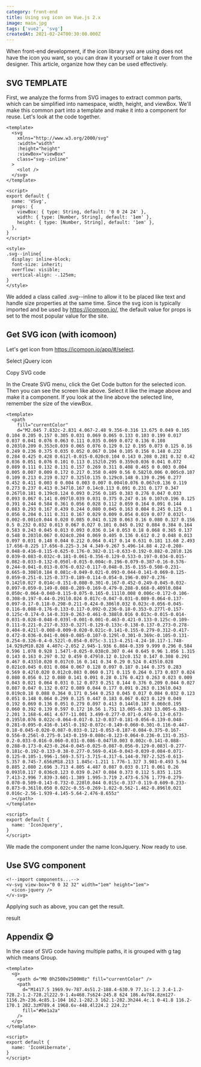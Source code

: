 ```yaml
---
category: front-end
title: Using svg icon on Vue.js 2.x
image: main.jpg
tags: ['vue2', 'svg']
createdAt: 2021-02-24T00:30:00.000Z
---
```


<v-image :src="path+'/main.jpg'"></v-image>

When front-end development, if the icon library you are using does not have the icon you want,
so you can draw it yourself or take it over from the designer.
This article, organize how they can be used effectively.
<!--more-->

## SVG TEMPLATE
First, we analyze the forms from SVG images to extract common parts,
which can be simplified into namespace, width, height, and viewBox.
We'll make this common part into a template and make it into a component for reuse.
Let's look at the code together.
```vue
<template>
  <svg
    xmlns="http://www.w3.org/2000/svg"
    :width="width"
    :height="height"
    :viewBox="viewBox"
    class="svg--inline"
  >
    <slot />
  </svg>
</template>

<script>
export default {
  name: 'VSvg',
  props: {
    viewBox: { type: String, default: '0 0 24 24' },
    width: { type: [Number, String], default: '1em' },
    height: { type: [Number, String], default: '1em' },
  },
}
</script>

<style>
.svg--inline{
  display: inline-block;
  font-size: inherit;
  overflow: visible;
  vertical-align: -.125em;
}
</style>
```
We added a class called .svg--inline to allow it to be placed like text and handle
size properties at the same time.
Since the svg icon is typically imported and be used by https://icomoon.io/,
the default value for props is set to the most popular value for the site.

## Get SVG icon (with icomoon)
Let's get icon from https://icomoon.io/app/#/select.

<v-image :src="path+'/select_icon.jpg'" caption>Select jQuery icon</v-image>

<v-image :src="path+'/get_code.jpg'" caption>Copy SVG code</v-image>

In the Create SVG menu, click the Get Code button for the selected icon. Then you can see the screen like above.
Select it like the image above and make it a component. If you look at the line above the selected line, remember the size of the viewBox.

```vue
<template>
  <path
    fill="currentColor"
    d="M2.045 7.832c-2.831 4.067-2.48 9.356-0.316 13.675 0.049 0.105 0.104 0.205 0.157 0.305 0.031 0.069 0.065 0.133 0.103 0.199 0.017 0.037 0.041 0.076 0.063 0.111 0.035 0.069 0.072 0.136 0.108 0.203l0.209 0.353c0.039 0.065 0.076 0.129 0.12 0.195 0.073 0.125 0.16 0.249 0.236 0.375 0.035 0.052 0.067 0.104 0.105 0.156 0.148 0.232 0.284 0.425 0.428 0.612l-0.015-0.020c0.104 0.143 0.208 0.281 0.32 0.42 0.036 0.051 0.076 0.101 0.113 0.152l0.295 0.359c0.036 0.041 0.072 0.089 0.111 0.132 0.131 0.157 0.269 0.311 0.408 0.465 0 0.003 0.004 0.005 0.007 0.009 0.172 0.217 0.358 0.409 0.56 0.582l0.006 0.005c0.107 0.109 0.213 0.219 0.327 0.325l0.135 0.129c0.148 0.139 0.296 0.277 0.452 0.411 0.003 0 0.004 0.003 0.007 0.004l0.076 0.067c0.136 0.119 0.273 0.237 0.413 0.347l0.167 0.14c0.113 0.091 0.231 0.177 0.347 0.267l0.181 0.139c0.124 0.093 0.256 0.185 0.383 0.276 0.047 0.033 0.093 0.067 0.141 0.097l0.039 0.031 0.375 0.247 0.16 0.107c0.196 0.125 0.391 0.244 0.584 0.361 0.056 0.028 0.112 0.059 0.164 0.091 0.144 0.083 0.293 0.167 0.439 0.244 0.080 0.045 0.163 0.084 0.245 0.125 0.1 0.056 0.204 0.111 0.311 0.167 0.029 0.009 0.054 0.019 0.077 0.032l-0.002-0.001c0.044 0.020 0.085 0.041 0.128 0.063 0.16 0.080 0.327 0.156 0.5 0.232 0.032 0.013 0.067 0.027 0.101 0.045 0.192 0.084 0.384 0.164 0.583 0.243 0.045 0.013 0.093 0.036 0.14 0.053 0.18 0.068 0.365 0.137 0.548 0.203l0.067 0.024c0.204 0.069 0.405 0.136 0.612 0.2 0.048 0.013 0.097 0.031 0.148 0.044 0.212 0.064 0.417 0.14 0.631 0.181 13.68 2.493 17.656-8.225 17.656-8.225-3.34 4.349-9.267 5.496-14.88 4.22-0.208-0.048-0.416-0.115-0.625-0.176-0.382-0.11-0.633-0.192-0.882-0.28l0.126 0.039-0.083-0.032c-0.181-0.061-0.356-0.129-0.533-0.197-0.034-0.015-0.082-0.033-0.132-0.050l-0.015-0.004c-0.196-0.079-0.387-0.16-0.576-0.244-0.041-0.013-0.076-0.032-0.117-0.048-0.35-0.155-0.508-0.231-0.665-0.308l0.184 0.081c-0.049-0.021-0.093-0.044-0.141-0.069-0.125-0.059-0.251-0.125-0.373-0.189-0.114-0.054-0.196-0.097-0.276-0.142l0.027 0.014c-0.151-0.080-0.301-0.167-0.452-0.249-0.045-0.032-0.097-0.059-0.149-0.088-0.289-0.169-0.479-0.288-0.668-0.409l0.084 0.050c-0.064-0.040-0.115-0.075-0.165-0.111l0.008 0.006c-0.172-0.106-0.308-0.197-0.44-0.291l0.024 0.017c-0.047-0.031-0.089-0.064-0.137-0.097-0.17-0.118-0.298-0.211-0.424-0.306l0.032 0.023c-0.056-0.045-0.116-0.088-0.176-0.133-0.117-0.092-0.236-0.18-0.353-0.277l-0.157-0.125c-0.174-0.14-0.319-0.263-0.461-0.388l0.016 0.013c-0.015-0.014-0.031-0.028-0.048-0.039l-0.001-0.001-0.463-0.421-0.133-0.125c-0.109-0.111-0.221-0.217-0.333-0.327l-0.129-0.133c-0.138-0.137-0.273-0.278-0.404-0.421l-0.008-0.009-0.020-0.021c-0.141-0.155-0.279-0.312-0.417-0.472-0.036-0.041-0.069-0.085-0.107-0.129l-0.301-0.369c-0.105-0.131-0.254-0.326-0.4-0.522l-0.054-0.075c-3.113-4.251-4.24-10.117-1.748-14.929zM10.828 4.407c-2.052 2.945-1.936 6.884-0.339 9.999 0.296 0.584 0.596 1.078 0.928 1.547l-0.025-0.038c0.307 0.44 0.645 0.96 1.056 1.315 0.143 0.163 0.297 0.32 0.459 0.479l0.12 0.12c0.152 0.147 0.308 0.291 0.467 0.433l0.020 0.017c0.16 0.141 0.34 0.29 0.524 0.435l0.028 0.021c0.045 0.031 0.084 0.067 0.128 0.097 0.187 0.144 0.375 0.283 0.569 0.42l0.020 0.012c0.083 0.060 0.171 0.115 0.264 0.173 0.037 0.024 0.080 0.056 0.12 0.080 0.141 0.091 0.28 0.176 0.423 0.263 0.023 0.009 0.043 0.021 0.064 0.031 0.12 0.073 0.251 0.144 0.376 0.209 0.044 0.027 0.087 0.047 0.132 0.072 0.089 0.044 0.177 0.091 0.263 0.136l0.043 0.019c0.18 0.088 0.364 0.171 0.544 0.253 0.045 0.017 0.084 0.032 0.123 0.051 0.148 0.064 0.299 0.125 0.447 0.183 0.067 0.023 0.129 0.049 0.192 0.069 0.136 0.051 0.279 0.097 0.413 0.144l0.187 0.060c0.195 0.060 0.392 0.139 0.597 0.172 10.56 1.751 13.005-6.383 13.005-6.383-2.201 3.168-6.461 4.677-11.001 3.499-0.277-0.071-0.476-0.13-0.673-0.195l0.076 0.022c-0.064-0.017-0.12-0.037-0.181-0.056-0.139-0.048-0.281-0.095-0.416-0.145l-0.192-0.072c-0.149-0.060-0.301-0.116-0.447-0.18-0.045-0.020-0.087-0.033-0.121-0.053-0.187-0.084-0.375-0.167-0.556-0.256l-0.275-0.143-0.159-0.080c-0.123-0.064-0.236-0.131-0.353-0.2-0.033-0.016-0.060-0.031-0.086-0.047l0.003 0.002c-0.141-0.088-0.288-0.173-0.423-0.264-0.045-0.025-0.087-0.056-0.129-0.083l-0.277-0.181c-0.192-0.133-0.38-0.277-0.569-0.416-0.043-0.039-0.084-0.071-0.125-0.105-1.996-1.569-3.571-3.715-4.317-6.144-0.787-2.525-0.613-5.357 0.745-7.656zM18.213 1.845c-1.211 1.776-1.327 3.981-0.493 5.94 0.885 2.080 2.696 3.713 4.805 4.487 0.087 0.033 0.171 0.061 0.26 0.093l0.117 0.036c0.123 0.039 0.247 0.084 0.373 0.112 5.835 1.125 7.413-2.996 7.839-3.601-1.389 1.995-3.719 2.473-6.576 1.779-0.279-0.070-0.509-0.143-0.732-0.228l0.044 0.015c-0.337-0.119-0.609-0.233-0.873-0.361l0.050 0.022c-0.55-0.269-1.022-0.562-1.462-0.896l0.021 0.016c-2.56-1.939-4.145-5.64-2.476-8.655z"
  ></path>
</template>

<script>
export default {
  name: 'IconJquery',
}
</script>
```
We made the component under the name IconJquery. Now ready to use.

## Use SVG component
```vue
<!--import components...-->
<v-svg view-box="0 0 32 32" width="1em" height="1em">
  <icon-jquery />
</v-svg>
```

Applying such as above, you can get the result.

<v-image :src="path+'/result.jpg'" caption>result</v-image>

## Appendix 😋
In the case of SVG code having multiple paths, it is grouped with g tag which means Group.
```vue
<template>
  <g>
    <path d="M0 0h2500v2500H0z" fill="currentColor" />
    <path
      d="M1417.5 1969.9v-787.4s51.2-188.4-630.9 77.1c-1.2 3.4-1.2-728.2-1.2-728.2l222.9-1.4v468.7s624-245.8 624 186.4v784.8zm127-1156.2h-236.4c85.1-104 162.1-282.3 162.1-282.3h244.4c.1 0-41.8 116.2-170.1 282.3zM789.4 1968.6v-448.4l224.2 224.2z"
      fill="#0e1a2a"
    />
  </g>
</template>

<script>
export default {
  name: 'IconHibernate',
}
</script>
```
